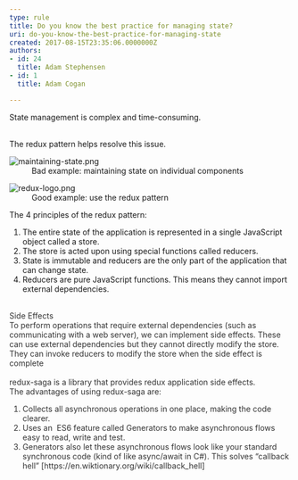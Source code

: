 ```yaml
---
type: rule
title: Do you know the best practice for managing state?
uri: do-you-know-the-best-practice-for-managing-state
created: 2017-08-15T23:35:06.0000000Z
authors:
- id: 24
  title: Adam Stephensen
- id: 1
  title: Adam Cogan

---
```




<span class='intro'> <p>​State management is complex and time-consuming.​​​<br><br></p> </span>

<p>The redux pattern helps resolve this issue.<br></p><dl class="badImage"><dt><img src="/PublishingImages/maintaining-state.png" alt="maintaining-state.png" /><br></dt><dd>Bad example&#58; maintaining state on individual components</dd></dl><dl class="goodImage"><dt><img src="/PublishingImages/redux-logo.png" alt="redux-logo.png" /> <br></dt><dd> Good example&#58; use the redux pattern</dd></dl><p>The 4 principles of the redux pattern&#58;<br></p><ol><li>The entire state of the application is represented in a single JavaScript object called a store.<br></li><li>The store is acted upon using special functions called reducers.<br></li><li>State is immutable and reducers are the only part of the application that can change state.<br></li><li>Reducers are pure JavaScript functions. This means they cannot import external dependencies.<br><br></li></ol><div><font color="#333333">Side Effects<br></font></div><div><font color="#333333">To perform operations that require external dependencies (such as communicating with a web server), we can implement side effects. These can use external dependencies but they cannot directly modify the store. They can invoke reducers to modify the store when the side effect is complete</font></div><div><font color="#333333"><br>redux-saga&#160;is a library that provides redux application side effects.<br>The&#160;advantages of using redux-saga are&#58;<br><ol><li>Collects all asynchronous&#160;operations in one place, making the code clearer.<br></li><li>Uses an&#160; ES6 feature called Generators to make asynchronous flows easy to read, write and test.<br></li><li>Generators also let these asynchronous flows look like your standard synchronous code (kind of like&#160;async/await in C#). This&#160;solves “callback hell” [https&#58;//en.wiktionary.org/wiki/callback_hell]<br></li></ol></font></div><div><font color="#333333"></font></div>



